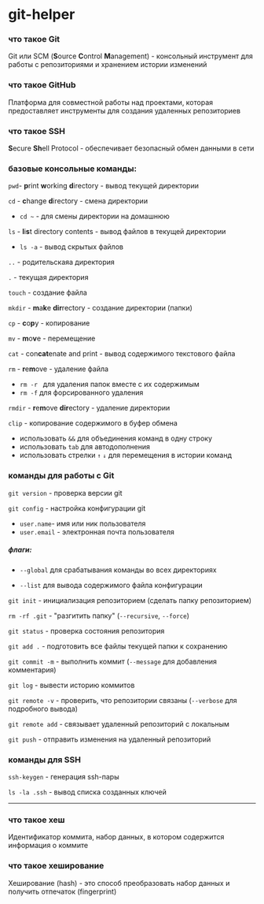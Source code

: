 # git-helper
### что такое Git
Git или SCM (**S**ource **C**ontrol **M**anagement) - консольный инструмент для работы с репозиториями и хранением истории изменений

### что такое GitHub
Платформа для совместной работы над проектами, которая предоставляет инструменты для создания удаленных репозиториев

### что такое SSH
**S**ecure **Sh**ell Protocol - обеспечивает безопасный обмен данными в сети

### базовые консольные команды:
``` pwd ```- **p**rint **w**orking **d**irectory - вывод текущей директории

``` cd ``` - **c**hange **d**irectory - смена директории
* ``` cd ~ ``` -  для смены директории на домашнюю
  

``` ls ``` - **l**i**s**t directory contents - вывод файлов в текущей директории

* ``` ls -a ``` - вывод скрытых файлов

``` .. ``` - родительскаяа директория

``` . ``` - текущая директория

``` touch ``` - создание файла

``` mkdir ``` - **m**a**k**e **dir**rectory - создание директории (папки)

``` cp ``` - **c**o**p**y - копирование

``` mv ``` - **m**o**v**e - перемещение

``` cat ``` - con**cat**enate and print - вывод содержимого текстового файла

``` rm ``` - **r**e**m**ove - удаление файла
* ```rm -r ``` для удаления папок вместе с их содержимым
* ```rm -f``` для форсированного удаления

``` rmdir ``` - **r**e**m**ove **dir**ectory - удаление директории

```clip``` - копирование содержимого в буфер обмена


* использовать ```&&``` для объединения команд в одну строку
* использовать ```tab``` для автодополнения
* использовать стрелки ```↑``` ```↓``` для перемещения в истории команд


### команды для работы с Git
```git version``` - проверка версии git

```git config``` - настройка конфигурации git

* ```user.name```- имя или ник пользователя
* ```user.email``` - электронная почта пользователя
##### флаги:
* ```--global``` для срабатывания команды во всех директориях

* ```--list``` для вывода содержимого файла конфигурации

  
```git init``` - инициализация репозиторием (сделать папку репозиторием)

```rm -rf .git``` - "разгитить папку" (```--recursive```, ```--force```)

```git status``` - проверка состояния репозитория

```git add .``` - подготовить все файлы текущей папки к сохранению

```git commit -m``` - выполнить коммит (```--message``` для добавления комментария)

```git log``` - вывести историю коммитов

```git remote -v``` - проверить, что репозитории связаны (```--verbose``` для подробного вывода)

```git remote add``` - связывает удаленный репозиторий с локальным

```git push``` - отправить изменения на удаленный репозиторий


### команды для SSH
```ssh-keygen``` - генерация ssh-пары

```ls -la .ssh``` - вывод списка созданных ключей

---

### что такое хеш
Идентификатор коммита, набор данных, в котором содержится информация о коммите

### что такое хеширование
Хеширование (hash) - это способ преобразовать набор данных и получить отпечаток (fingerprint)
